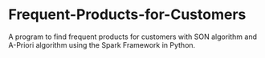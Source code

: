# Frequent-Products-for-Customers
A program to find frequent products for customers with SON algorithm and  A-Priori algorithm using the Spark Framework in Python.
